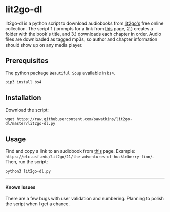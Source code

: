 # lit2go-dl
lit2go-dl is a python script to download audiobooks from [lit2go's](https://etc.usf.edu/lit2go/) free online collection. The script 1.) prompts for a link from [this](https://etc.usf.edu/lit2go/books/) page, 2.) creates a folder with the book's title, and 3.) downloads each chapter in order. Audio files are downloaded as tagged mp3s, so author and chapter information should show up on any media player.

## Prerequisites
The python package `Beautiful Soup` available in `bs4`.

    pip3 install bs4
    
## Installation
Download the script:

    wget https://raw.githubusercontent.com/sawatkins/lit2go-dl/master/lit2go-dl.py

## Usage
Find and copy a link to an audiobook from [this](https://etc.usf.edu/lit2go/books/) page. Example: `https://etc.usf.edu/lit2go/21/the-adventures-of-huckleberry-finn/`. Then, run the script:

    python3 lit2go-dl.py


***    
#### Known Issues
There are a few bugs with user validation and numbering. Planning to polish the script when I get a chance.
